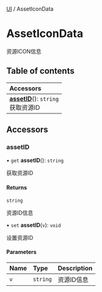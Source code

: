[UI](../modules/UI.UI.md) / AssetIconData

# AssetIconData <Badge type="tip" text="Class" /> <Score text="AssetIconData" />

资源ICON信息

## Table of contents

| Accessors |
| :-----|
| **[assetID](UI.AssetIconData.md#assetid)**(): `string` <br> 获取资源ID|

## Accessors

### assetID <Score text="assetID" /> 

• `get` **assetID**(): `string` <Badge type="tip" text="other" />

获取资源ID


#### Returns

`string`

资源ID信息

• `set` **assetID**(`v`): `void` <Badge type="tip" text="other" />

设置资源ID


#### Parameters

| Name | Type | Description |
| :------ | :------ | :------ |
| `v` | `string` | 资源ID信息 |

